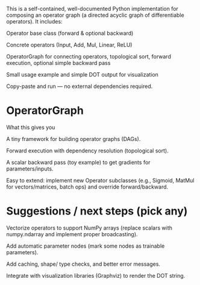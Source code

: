 This is a self-contained, well-documented Python implementation for composing an operator graph (a directed acyclic graph of differentiable operators). It includes:

Operator base class (forward & optional backward)

Concrete operators (Input, Add, Mul, Linear, ReLU)

OperatorGraph for connecting operators, topological sort, forward execution, optional simple backward pass

Small usage example and simple DOT output for visualization

Copy-paste and run — no external dependencies required.


# OperatorGraph
What this gives you

A tiny framework for building operator graphs (DAGs).

Forward execution with dependency resolution (topological sort).

A scalar backward pass (toy example) to get gradients for parameters/inputs.

Easy to extend: implement new Operator subclasses (e.g., Sigmoid, MatMul for vectors/matrices, batch ops) and override forward/backward.

# Suggestions / next steps (pick any)

Vectorize operators to support NumPy arrays (replace scalars with numpy.ndarray and implement proper broadcasting).

Add automatic parameter nodes (mark some nodes as trainable parameters).

Add caching, shape/ type checks, and better error messages.

Integrate with visualization libraries (Graphviz) to render the DOT string.
